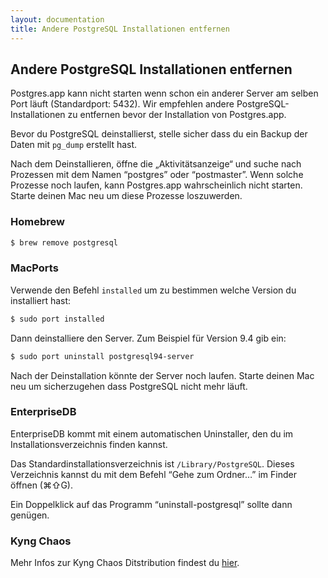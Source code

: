 ```yaml
---
layout: documentation
title: Andere PostgreSQL Installationen entfernen
---
```


## Andere PostgreSQL Installationen entfernen

Postgres.app kann nicht starten wenn schon ein anderer Server am selben Port läuft (Standardport: 5432).
Wir empfehlen andere PostgreSQL-Installationen zu entfernen bevor der Installation von Postgres.app.

Bevor du PostgreSQL deinstallierst, stelle sicher dass du ein Backup der Daten mit `pg_dump` erstellt hast.

Nach dem Deinstallieren, öffne die „Aktivitätsanzeige“ und suche nach Prozessen mit dem Namen “postgres” oder “postmaster”.
Wenn solche Prozesse noch laufen, kann Postgres.app wahrscheinlich nicht starten.
Starte deinen Mac neu um diese Prozesse loszuwerden.

### Homebrew

``` bash
$ brew remove postgresql
````

### MacPorts

Verwende den Befehl `installed` um zu bestimmen welche Version du installiert hast:

``` bash
$ sudo port installed
```

Dann deinstalliere den Server. Zum Beispiel für Version 9.4 gib ein:

``` bash
$ sudo port uninstall postgresql94-server
```

Nach der Deinstallation könnte der Server noch laufen. Starte deinen Mac neu um sicherzugehen dass PostgreSQL nicht mehr läuft.

### EnterpriseDB

EnterpriseDB kommt mit einem automatischen Uninstaller, den du im Installationsverzeichnis finden kannst.

Das Standardinstallationsverzeichnis ist `/Library/PostgreSQL`. Dieses Verzeichnis kannst du mit dem Befehl “Gehe zum Ordner…” im Finder öffnen (⌘⇧G).

Ein Doppelklick auf das Programm “uninstall-postgresql” sollte dann genügen.

### Kyng Chaos

Mehr Infos zur Kyng Chaos Ditstribution findest du [hier](http://comments.gmane.org/gmane.comp.gis.postgis/32157).
